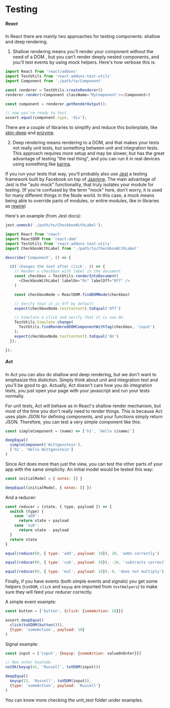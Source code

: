 # Testing

##### React

In React there are mainly two approaches for testing components: shallow and
deep rendering.

  1) Shallow rendering means you'll render your component without the need of a
  DOM , but you can't render deeply nested components, and you'll test events
  by using mock helpers. Here's how verbose this is:

  ```js
  import React from 'react/addons'
  import TestUtils from 'react-addons-test-utils'
  import Component from './path/to/Component'

  const renderer = TestUtils.createRenderer()
  renderer.render(<Component className='MyComponent'></Component>)

  const component = renderer.getRenderOutput();

  // now you're ready to test
  assert.equal(component.type, 'div');
  ```

  There are a couple of libraries to simplify and reduce this boilerplate, like
  [skin-deep](https://github.com/glenjamin/skin-deep) and [enzyme](https://github.com/airbnb/enzyme).

  2) Deep rendering means rendering to a DOM, and that makes your tests not
  really unit tests, but something between unit and integration tests. This
  approach requires more setup and may be slower, but has the great advantage
  of testing "the real thing", and you can run it in real devices using
  something like [karma](https://karma-runner.github.io/).

  If you run your tests that way, you'll probably also use [Jest](https://facebook.github.io/jest/docs/tutorial-react.html)
  a testing framework built by Facebook on top of [Jasmine](http://jasmine.github.io/).
  The main advantage of Jest is the "auto mock" functionality, that truly
  isolates your module for testing. (If you're confused by the term "mock"
  here, don't worry, it is used for many different things in the Node world. In
  this case, a mock means being able to override parts of modules, or entire
  modules, like in libraries as [rewire](https://github.com/jhnns/rewire))

  Here's an example (from Jest docs):

  ```js
  jest.unmock('./path/to/CheckboxWithLabel');

  import React from 'react'
  import ReactDOM from 'react-dom'
  import TestUtils from 'react-addons-test-utils'
  import CheckboxWithLabel from './path/to/CheckboxWithLabel'

  describe('Component', () => {

    it('changes the text after click', () => {
      // Render a checkbox with label in the document
      const checkbox = TestUtils.renderIntoDocument(
        <CheckboxWithLabel labelOn="On" labelOff="Off" />
      )

      const checkboxNode = ReactDOM.findDOMNode(checkbox)

      // Verify that it is Off by default
      expect(checkboxNode.textContent).toEqual('Off')

      // Simulate a click and verify that it is now On
      TestUtils.Simulate.change(
        TestUtils.findRenderedDOMComponentWithTag(checkbox, 'input')
      );
      expect(checkboxNode.textContent).toEqual('On')
    });

  });
  ```

##### Act

In Act you can also do shallow and deep rendering, but we don't want to
emphasize this distiction. Simply think about unit and integration test and
you'll be good to go. Actually, Act doesn't care how you do integration tests,
you just open your page with your javascript and run your tests normally.

For unit tests, Act will behave as in React's shallow render mechanism, but
most of the time you don't really need to render things. This is because Act
uses plain JSON for defining components, and your functions simply return JSON.
Therefore, you can test a very simple component like this:

```js
const simpleComponent = (name) => ['h1', `Hello ${name}`]

deepEqual(
  simpleComponent('Wittgenstein'),
  ['h1', 'Hello Wittgenstein']
)
```

Since Act does more than just the view, you can test the other parts of your
app with the same simplicity. An initial model would be tested this way:

```js
const initialModel = { notes: [] }

deepEqual(initialModel, { notes: [] })
```

And a reducer:

```js
const reducer = (state, { type, payload }) => {
  switch (type) {
    case 'add':
      return state + payload
    case 'sub':
      return state - payload
  }
  return state
}

equal(reducer(0, { type: 'add', payload: 10}), 10, 'adds correctly')

equal(reducer(0, { type: 'sub', payload: 10}), -10, 'subtracts correctly')

equal(reducer(0, { type: 'mul', payload: 10}), 0, 'does not multiply')
```

Finally, if you have events (both simple events and signals) you get some
helpers (`toVDOM`, `click` and `keyup` are imported from `testHelpers`) to make
sure they will feed your reducer correctly.

A simple event example:

```js
const button = ['button', {click: {someAction: 10}}]

assert.deepEqual(
  click(toVDOM(button())),
  {type: 'someAction', payload: 10}
)
```

Signal example:

```js
const input = ['input', {keyup: {someAction: valueOnEnter}}]

// Non enter keyCode
notOk(keyup(42, 'Russell', toVDOM(input)))

deepEqual(
  keyup(13, 'Russell', toVDOM(input)),
  {type: 'someAction', payload: 'Russell'}
)
```

You can know more checking the unit_test folder under examples.
